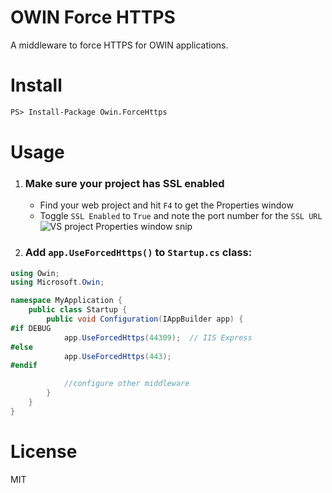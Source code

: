 # OWIN Force HTTPS

A middleware to force HTTPS for OWIN applications.

# Install

```ps
PS> Install-Package Owin.ForceHttps
```

# Usage

1. ### Make sure your project has SSL enabled

    * Find your web project and hit `F4` to get the Properties window
    * Toggle `SSL Enabled` to `True` and note the port number for the `SSL URL`
    ![VS project Properties window snip](http://i.imgur.com/kn8ENIa.png)

2. ### Add `app.UseForcedHttps()` to `Startup.cs` class:

```csharp
using Owin;
using Microsoft.Owin;

namespace MyApplication {
    public class Startup {
        public void Configuration(IAppBuilder app) {
#if DEBUG
            app.UseForcedHttps(44309);  // IIS Express
#else
            app.UseForcedHttps(443);
#endif

            //configure other middleware
        }
    }
}
```

# License

MIT
